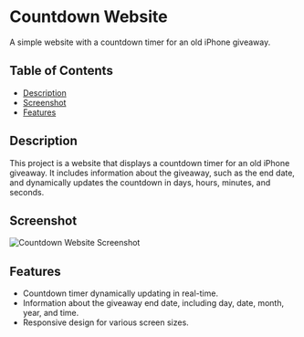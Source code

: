 # Countdown Website

A simple website with a countdown timer for an old iPhone giveaway.

## Table of Contents
- [Description](#description)
- [Screenshot](#screenshot)
- [Features](#features)

## Description

This project is a website that displays a countdown timer for an old iPhone giveaway. It includes information about the giveaway, such as the end date, and dynamically updates the countdown in days, hours, minutes, and seconds.

## Screenshot

![Countdown Website Screenshot](screenshot.png)

## Features

- Countdown timer dynamically updating in real-time.
- Information about the giveaway end date, including day, date, month, year, and time.
- Responsive design for various screen sizes.
